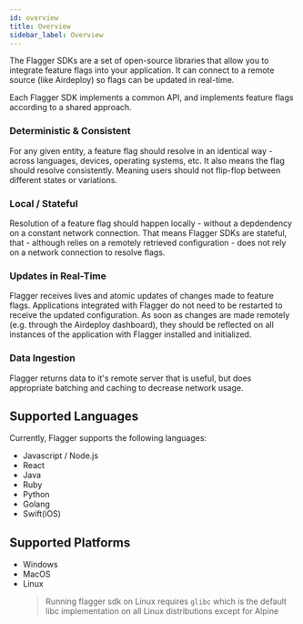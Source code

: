 ```yaml
---
id: overview
title: Overview
sidebar_label: Overview
---
```


The Flagger SDKs are a set of open-source libraries that allow you to integrate feature flags into your application. It can connect to a remote source (like Airdeploy) so flags can be updated in real-time.

Each Flagger SDK implements a common API, and implements feature flags according to a shared approach.

### Deterministic & Consistent

For any given entity, a feature flag should resolve in an identical way - across languages, devices, operating systems, etc. It also means the flag should resolve consistently. Meaning users should not flip-flop between different states or variations.

### Local / Stateful

Resolution of a feature flag should happen locally - without a depdendency on a constant network connection. That means Flagger SDKs are stateful, that - although relies on a remotely retrieved configuration - does not rely on a network connection to resolve flags.

### Updates in Real-Time

Flagger receives lives and atomic updates of changes made to feature flags. Applications integrated with Flagger do not need to be restarted to receive the updated configuration. As soon as changes are made remotely (e.g. through the Airdeploy dashboard), they should be reflected on all instances of the application with Flagger installed and initialized.

### Data Ingestion

Flagger returns data to it's remote server that is useful, but does appropriate batching and caching to decrease network usage.

## Supported Languages

Currently, Flagger supports the following languages:

- Javascript / Node.js
- React
- Java
- Ruby
- Python
- Golang
- Swift(iOS)

## Supported Platforms

- Windows
- MacOS
- Linux
  > Running flagger sdk on Linux requires `glibc` which is the default libc implementation on all Linux distributions except for Alpine
